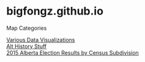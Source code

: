 # bigfongz.github.io


Map Categories

<a href="/data.html">Various Data Visualizations</a>
<br>
<a href="/althistory.html">Alt History Stuff</a>
<br>
<a href="/2015 AB CSDs/index.html">2015 Alberta Election Results by Census Subdivision</a>
<br>
